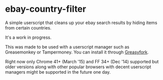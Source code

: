 # ebay-country-filter

A simple userscript that cleans up your ebay search results by hiding items from certain countries.

It's a work in progress.

This was made to be used with a userscript manager such as Greasemonkey or Tampermoney. You can install it through [Greasyfork](https://greasyfork.org/en/scripts/17986-ebay-country-filter).

Right now only Chrome 41+ (March '15) and FF 34+ (Dec '14) supported but older versions along with other popular browsers with decent userscript managers might be supported in the future one day.